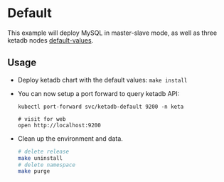 # Default

This example will deploy MySQL in master-slave mode, as well as three ketadb nodes
[default-values](../../values.yaml).


## Usage

* Deploy ketadb chart with the default values: `make install`

* You can now setup a port forward to query ketadb API:

  ```
  kubectl port-forward svc/ketadb-default 9200 -n keta

  # visit for web
  open http://localhost:9200
  ```

* Clean up the environment and data.
  ```bash
  # delete release
  make uninstall
  # delete namespace
  make purge
  ```